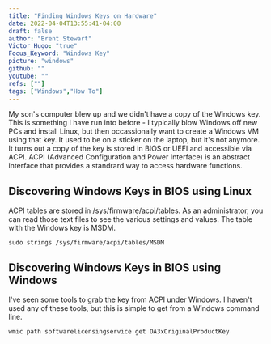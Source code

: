 ```yaml
---
title: "Finding Windows Keys on Hardware"
date: 2022-04-04T13:55:41-04:00
draft: false
author: "Brent Stewart"
Victor_Hugo: "true"
Focus_Keyword: "Windows Key"
picture: "windows"
github: ""
youtube: ""
refs: [""]
tags: ["Windows","How To"]
---
```


My son's computer blew up and we didn't have a copy of the Windows key.  This is something I have run into before - I typically blow Windows off new PCs and install Linux, but then occassionally want to create a Windows VM using that key.  It used to be on a sticker on the laptop, but it's not anymore.  It turns out a copy of the key is stored in BIOS or UEFI and accessible via ACPI.  ACPI (Advanced Configuration and Power Interface) is an abstract interface that provides a standrard way to access hardware functions.

## Discovering Windows Keys in BIOS using Linux
ACPI tables are stored in /sys/firmware/acpi/tables.  As an administrator, you can read those text files to see the various settings and values.  The table with the Windows key is MSDM.  

    sudo strings /sys/firmware/acpi/tables/MSDM

## Discovering Windows Keys in BIOS using Windows
I've seen some tools to grab the key from ACPI under Windows.  I haven't used any of these tools, but this is simple to get from a Windows command line.  

    wmic path softwarelicensingservice get OA3xOriginalProductKey
